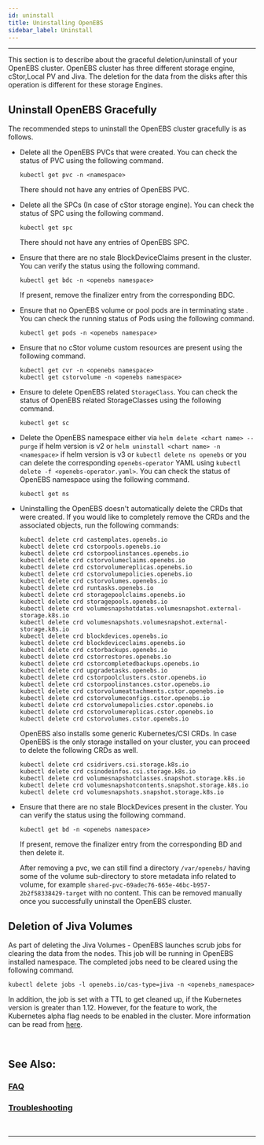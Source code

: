 ```yaml
---
id: uninstall
title: Uninstalling OpenEBS
sidebar_label: Uninstall
---
```

------

This section is to describe about the graceful deletion/uninstall of your OpenEBS cluster. OpenEBS cluster has three different storage engine, cStor,Local PV and Jiva. The deletion for the data from the disks after this operation is different for these storage Engines. 

## Uninstall OpenEBS Gracefully

The recommended steps to uninstall the OpenEBS cluster gracefully is as follows.

- Delete all the OpenEBS PVCs that were created. You can check the status of PVC using the following command. 

  ```
  kubectl get pvc -n <namespace>
  ```

  There should not have any entries of OpenEBS PVC.

- Delete all the SPCs (In case of cStor storage engine).  You can check the status of SPC using the following command.

  ```
  kubectl get spc 
  ```

  There should not have any entries of OpenEBS SPC. 
  
- Ensure that there are no stale BlockDeviceClaims present in the cluster. You can verify the status using the following command. 
  
  ```
  kubectl get bdc -n <openebs namespace>
  ```
  
  If present, remove the finalizer entry from the corresponding BDC.

- Ensure that no OpenEBS volume or pool pods are in terminating state . You can check the running status of Pods using the following command.

  ```
  kubectl get pods -n <openebs namespace>
  ```

- Ensure that no cStor volume custom resources are present using the following command.

  ```
  kubectl get cvr -n <openebs namespace>
  kubectl get cstorvolume -n <openebs namespace>
  ```

- Ensure to delete OpenEBS related `StorageClass`. You can check the status of OpenEBS related StorageClasses using the following command.

  ```
  kubectl get sc
  ```

- Delete the OpenEBS namespace either via `helm delete <chart name> --purge` if helm version is v2 or `helm uninstall <chart name> -n <namespace>` if helm version is v3 or `kubectl delete ns openebs` or you can delete the corresponding `openebs-operator` YAML using `kubectl delete -f <openebs-operator.yaml>`. You can check the status of OpenEBS namespace using the following command.

  ```
  kubectl get ns
  ```

- Uninstalling the OpenEBS doesn't automatically delete the CRDs that were created. If you would like to completely remove the CRDs and the associated objects, run the following commands:

  ```
  kubectl delete crd castemplates.openebs.io
  kubectl delete crd cstorpools.openebs.io
  kubectl delete crd cstorpoolinstances.openebs.io
  kubectl delete crd cstorvolumeclaims.openebs.io
  kubectl delete crd cstorvolumereplicas.openebs.io
  kubectl delete crd cstorvolumepolicies.openebs.io
  kubectl delete crd cstorvolumes.openebs.io
  kubectl delete crd runtasks.openebs.io
  kubectl delete crd storagepoolclaims.openebs.io
  kubectl delete crd storagepools.openebs.io
  kubectl delete crd volumesnapshotdatas.volumesnapshot.external-storage.k8s.io
  kubectl delete crd volumesnapshots.volumesnapshot.external-storage.k8s.io
  kubectl delete crd blockdevices.openebs.io
  kubectl delete crd blockdeviceclaims.openebs.io
  kubectl delete crd cstorbackups.openebs.io
  kubectl delete crd cstorrestores.openebs.io
  kubectl delete crd cstorcompletedbackups.openebs.io
  kubectl delete crd upgradetasks.openebs.io
  kubectl delete crd cstorpoolclusters.cstor.openebs.io
  kubectl delete crd cstorpoolinstances.cstor.openebs.io
  kubectl delete crd cstorvolumeattachments.cstor.openebs.io
  kubectl delete crd cstorvolumeconfigs.cstor.openebs.io
  kubectl delete crd cstorvolumepolicies.cstor.openebs.io
  kubectl delete crd cstorvolumereplicas.cstor.openebs.io
  kubectl delete crd cstorvolumes.cstor.openebs.io
  ```

  OpenEBS also installs some generic Kubernetes/CSI CRDs. In case OpenEBS is the only storage installed on your cluster, you can proceed to delete the following CRDs as well. 
  ```
  kubectl delete crd csidrivers.csi.storage.k8s.io
  kubectl delete crd csinodeinfos.csi.storage.k8s.io
  kubectl delete crd volumesnapshotclasses.snapshot.storage.k8s.io
  kubectl delete crd volumesnapshotcontents.snapshot.storage.k8s.io
  kubectl delete crd volumesnapshots.snapshot.storage.k8s.io
  ```


- Ensure that there are no stale BlockDevices present in the cluster. You can verify the status using the following command. 
  
  ```
  kubectl get bd -n <openebs namespace>
  ```
  
  If present, remove the finalizer entry from the corresponding BD and then delete it.
  
  After removing a pvc, we can still find a directory `/var/openebs/` having some of the volume sub-directory to store metadata info related to volume, for example `shared-pvc-69adec76-665e-46bc-b957-2b2f58338429-target` with no content. This can be removed manually once you successfully uninstall the OpenEBS cluster.

## Deletion of Jiva Volumes

As part of deleting the Jiva Volumes - OpenEBS launches scrub jobs for clearing the data from the nodes.  This job will be running in OpenEBS installed namespace. The completed jobs need to be cleared using the following command.

```
kubectl delete jobs -l openebs.io/cas-type=jiva -n <openebs_namespace>
```

In addition, the job is set with a TTL to get cleaned up, if the Kubernetes version is greater than 1.12. However, for the feature to work, the Kubernetes alpha flag needs to be enabled in the cluster. More information can be read from [here](https://kubernetes.io/docs/concepts/workloads/controllers/jobs-run-to-completion/#clean-up-finished-jobs-automatically).

<br>

## See Also:

### [FAQ](/docs/next/faq.html)

### [Troubleshooting](/docs/next/troubleshooting.html)

<br>

<hr>
<br>


